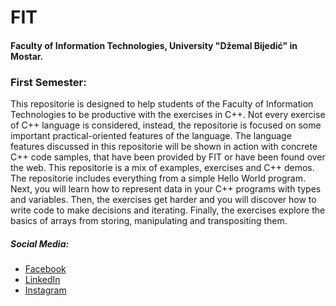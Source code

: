 # FIT 
#### Faculty of Information Technologies, University "Džemal Bijedić"​ in Mostar.

### First Semester:
This repositorie is designed to help students of the Faculty of Information Technologies to be productive with the exercises in C++. Not every exercise of C++ language is considered, instead, the repositorie is focused on some important practical-oriented features of the language. The language features discussed in this repositorie will be shown in action with concrete C++ code samples, that have been provided by FIT or have been found over the web. This repositorie is a mix of examples, exercises and C++ demos. The repositorie includes everything from a simple Hello World program. Next, you will learn how to represent data in your C++ programs with types and variables. Then, the exercises get harder and you will discover how to write code to make decisions and iterating. Finally, the exercises explore the basics of arrays from storing, manipulating and transpositing them.
##### Social Media:
- [Facebook](https://facebook.com/muhamedkarajic/)
- [LinkedIn](https://www.linkedin.com/in/muhamedkarajic/)
- [Instagram](https://www.instagram.com/muhamedkarajic/)
